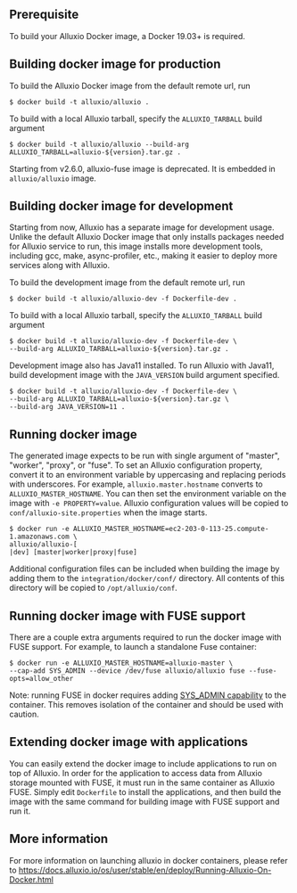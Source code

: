 ## Prerequisite
To build your Alluxio Docker image, a Docker 19.03+ is required. 

## Building docker image for production
To build the Alluxio Docker image from the default remote url, run
```console
$ docker build -t alluxio/alluxio .
```

To build with a local Alluxio tarball, specify the `ALLUXIO_TARBALL` build argument

```console
$ docker build -t alluxio/alluxio --build-arg ALLUXIO_TARBALL=alluxio-${version}.tar.gz .
```

Starting from v2.6.0, alluxio-fuse image is deprecated. It is embedded in `alluxio/alluxio` image.

## Building docker image for development
Starting from now, Alluxio has a separate image for development usage. Unlike the default Alluxio 
Docker image that only installs packages needed for Alluxio service to run, this image installs 
more development tools, including gcc, make, async-profiler, etc., making it easier to deploy more 
services along with Alluxio.

To build the development image from the default remote url, run
```console
$ docker build -t alluxio/alluxio-dev -f Dockerfile-dev .
```

To build with a local Alluxio tarball, specify the `ALLUXIO_TARBALL` build argument

```console
$ docker build -t alluxio/alluxio-dev -f Dockerfile-dev \
--build-arg ALLUXIO_TARBALL=alluxio-${version}.tar.gz .
```

Development image also has Java11 installed. To run Alluxio with Java11, build development image 
with the `JAVA_VERSION` build argument specified.

```console
$ docker build -t alluxio/alluxio-dev -f Dockerfile-dev \
--build-arg ALLUXIO_TARBALL=alluxio-${version}.tar.gz \
--build-arg JAVA_VERSION=11 .
```

## Running docker image
The generated image expects to be run with single argument of "master", "worker", "proxy", or "fuse".
To set an Alluxio configuration property, convert it to an environment variable by uppercasing
and replacing periods with underscores. For example, `alluxio.master.hostname` converts to
`ALLUXIO_MASTER_HOSTNAME`. You can then set the environment variable on the image with
`-e PROPERTY=value`. Alluxio configuration values will be copied to `conf/alluxio-site.properties`
when the image starts.

```console
$ docker run -e ALLUXIO_MASTER_HOSTNAME=ec2-203-0-113-25.compute-1.amazonaws.com \
alluxio/alluxio-[
|dev] [master|worker|proxy|fuse]
```

Additional configuration files can be included when building the image by adding them to the
`integration/docker/conf/` directory. All contents of this directory will be
copied to `/opt/alluxio/conf`.

## Running docker image with FUSE support
There are a couple extra arguments required to run the docker image with FUSE support. For example,
to launch a standalone Fuse container:

```console
$ docker run -e ALLUXIO_MASTER_HOSTNAME=alluxio-master \
--cap-add SYS_ADMIN --device /dev/fuse alluxio/alluxio fuse --fuse-opts=allow_other
```

Note: running FUSE in docker requires adding
[SYS_ADMIN capability](http://man7.org/linux/man-pages/man7/capabilities.7.html) to the container.
This removes isolation of the container and should be used with caution.

## Extending docker image with applications
You can easily extend the docker image to include applications to run on top of Alluxio.
In order for the application to access data from Alluxio storage mounted with FUSE, it must run
in the same container as Alluxio FUSE. Simply edit `Dockerfile` to install the applications, and 
then build the image with the same command for building image with FUSE support and run it.

## More information
For more information on launching alluxio in docker containers, please refer to
https://docs.alluxio.io/os/user/stable/en/deploy/Running-Alluxio-On-Docker.html

